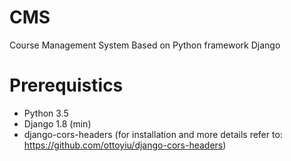 # CMS
Course Management System
Based on Python framework Django 
# Prerequistics
- Python 3.5
- Django 1.8 (min)
- django-cors-headers (for installation and more details refer to: https://github.com/ottoyiu/django-cors-headers)
